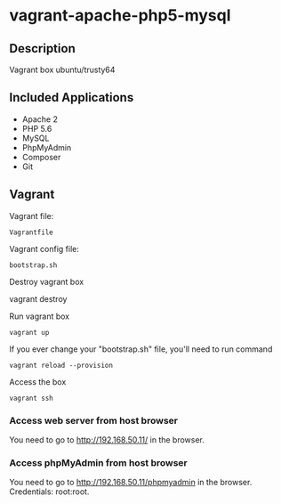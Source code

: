 # vagrant-apache-php5-mysql

## Description

Vagrant box ubuntu/trusty64

## Included Applications

* Apache 2
* PHP 5.6
* MySQL
* PhpMyAdmin
* Composer
* Git

## Vagrant

Vagrant file: 
    
    Vagrantfile

Vagrant config file: 

    bootstrap.sh
   
Destroy vagrant box

   vagrant destroy 
   
Run vagrant box

    vagrant up    
    
If you ever change your "bootstrap.sh" file, you'll need to run command

    vagrant reload --provision
    
Access the box

    vagrant ssh
    
### Access web server from host browser

You need to go to http://192.168.50.11/ in the browser.

### Access phpMyAdmin from host browser

You need to go to http://192.168.50.11/phpmyadmin in the browser. Credentials: root:root.